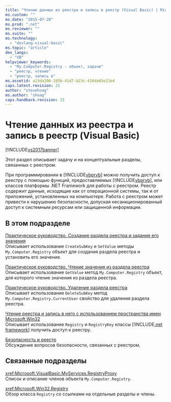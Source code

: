 ```yaml
---
title: "Чтение данных из реестра и запись в реестр (Visual Basic) | Microsoft Docs"
ms.custom: ""
ms.date: "2015-07-20"
ms.prod: ".net"
ms.reviewer: ""
ms.suite: ""
ms.technology: 
  - "devlang-visual-basic"
ms.topic: "article"
dev_langs: 
  - "VB"
helpviewer_keywords: 
  - "My.Computer.Registry - объект, задачи"
  - "реестр, чтение"
  - "реестр, запись в"
ms.assetid: a13da106-185b-41d7-b23c-416da65e21e4
caps.latest.revision: 21
author: "stevehoag"
ms.author: "shoag"
caps.handback.revision: 21
---
```

# Чтение данных из реестра и запись в реестр (Visual Basic)
[!INCLUDE[vs2017banner](../../../../visual-basic/includes/vs2017banner.md)]

Этот раздел описывает задачу и на концептуальные разделы, связанных с реестром.  
  
 При программировании в [!INCLUDE[vbprvb](../../../../csharp/programming-guide/concepts/linq/includes/vbprvb-md.md)] можно получить доступ к реестру с помощью функций, предоставляемых [!INCLUDE[vbprvb](../../../../csharp/programming-guide/concepts/linq/includes/vbprvb-md.md)], или классов платформы .NET Framework для работы с реестром.  Реестр содержит данные, исходящие как от операционной системы, так и от приложений, установленных на компьютере.  Работа с реестром может привести к нарушению безопасности, допуская несанкционированный доступ к системным ресурсам или защищенной информации.  
  
## В этом подразделе  
 [Практическое руководство. Создание раздела реестра и задание его значения](../../../../visual-basic/developing-apps/programming/computer-resources/how-to-create-a-registry-key-and-set-its-value.md)  
 Описывает использование `CreateSubKey` и  `SetValue` методы   `My.Computer.Registry` объект для создания раздела реестра и установить его значение.  
  
 [Практическое руководство. Чтение значения из раздела реестра](../../../../visual-basic/developing-apps/programming/computer-resources/how-to-read-a-value-from-a-registry-key.md)  
 Описывает использование `GetValue` метод   `My.Computer.Registry` объект, для которого чтение значения из раздела реестра.  
  
 [Практическое руководство. Удаление раздела реестра](../../../../visual-basic/developing-apps/programming/computer-resources/how-to-delete-a-registry-key.md)  
 Описывает использование `DeleteSubKey` метод   `My.Computer.Registry.CurrentUser` свойство для удаления раздела реестра.  
  
 [Чтение реестра и запись в него с использованием пространства имен Microsoft.Win32](../../../../visual-basic/developing-apps/programming/computer-resources/reading-from-and-writing-to-the-registry-using-the-microsoft-win32-namespace.md)  
 Описывает использование `Registry` и  `RegistryKey` классы   [!INCLUDE[.net framework]()] получить доступ к реестру.  
  
 [Безопасность и реестр](../../../../visual-basic/developing-apps/programming/computer-resources/security-and-the-registry.md)  
 Обсуждение вопросов безопасности, связанных с реестром.  
  
## Связанные подразделы  
 <xref:Microsoft.VisualBasic.MyServices.RegistryProxy>  
 Список и описание членов объекта `My.Computer.Registry`.  
  
 <xref:Microsoft.Win32.Registry>  
 Обзор класса `Registry` со ссылками на отдельные разделы и члены.
